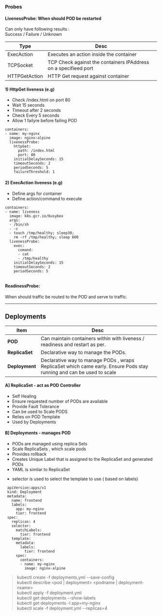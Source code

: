 


### Probes  
 
  
#### LivenessProbe: When should POD be restarted 
 

 Can only have following results :   
  Success / Failure / Unknown 

| Type | Desc |
|---|---|
| ExecAction |Executes an action inside the container|
| TCPSocket |TCP Check against the containers IPAddress on a specifieed port |
| HTTPGetAction | HTTP Get request against container |

#### 1) HttpGet liveness (e.g) 
  - Check /index.html on port 80
  - Wait 15 seconds
  - Timeout after 2 seconds
  - Check Every 5 seconds
  - Allow 1 failyre before failing POD
 ```
 containers:
 - name: my-nginx
   image: nginx:alpine
   livenessProbe:
     httpGet:
       path: /index.html
       port: 80
     initialDelaySeconds: 15
     timeoutSeconds: 2
     periodSeconds: 5
     failureThreshold: 1
 ```

 #### 2) ExecAction liveness (e.g) 
  - Define args for container  
  - Define action/command to execute  
  
 ```
 containers:
 - name: liveness
   image: k8s.gcr.io/busybox
   args:
   - /bin/sh
   - -c
   - touch /tmp/healthy; sleep30;
     rm -rf /tmp/healthy; sleep 600
   livenessProbe:
     exec:
       comand:
       - cat
       - /tmp/healthy
     initialDelaySeconds: 15
     timeoutSeconds: 2
     periodSeconds: 5
     
 ```


 #### ReadinessProbe:  

When should traffic be routed to the POD and serve to traffic.

 ---
  ## Deployments 

 |Item|Desc|
 |---|---|
|__POD__ | Can maintain containers within with liveness / readiness and restart as per.|
  | __ReplicaSet__ | Declarative way to manage the PODs. |
  | __Deployment__ | Declarative way to manage PODs , wraps ReplicaSet which came early. Ensure Pods stay running and can be used to scale|


#### A] ReplicaSet - act as POD Controller

 - Self Healing
 - Ensure requested number of PODs are available
 - Provide Fault Tolerance
 - Can be used to Scale PODS
 - Relies on POD Template
 - Used by Deployments

 #### B] Deployments - manages POD

  - PODs are managed using replica Sets
  - Scale ReplicaSets , which scale pods
  - Provides rollback 
  - Creates Unique Label that is assigned to the ReplicaSet and generated PODs
  - YAML is similar to ReplicaSet  

 
   
   * selector is used to select the template to use ( based on labels)

   ```
    apiVersion:apps/v1
    kind: Deployment
    metadata:
      name: frontend
      labels:
        app: my-nginx
        tier: frontend
    spec:
      replicas: 4
      selector:
        matchLabels:
          tier: frontend
      template:
        metadata:
          labels:
            tier: frontend
        spec:
          containers:
          - name: my-nginx
            image: nginx-alpine
   ```

 > kubectl create -f deployments,yml --save-config  
 > kubectl describe <pod | deployment> <podname | deployment-nsame>  
 > kubectl apply -f deployment.yml  
 > kubectl get deployments --show-labels  
 > kubectl get deployments -l app=my-nginx  
 > kubectl scale -f deployment.yml --replicas=4  
